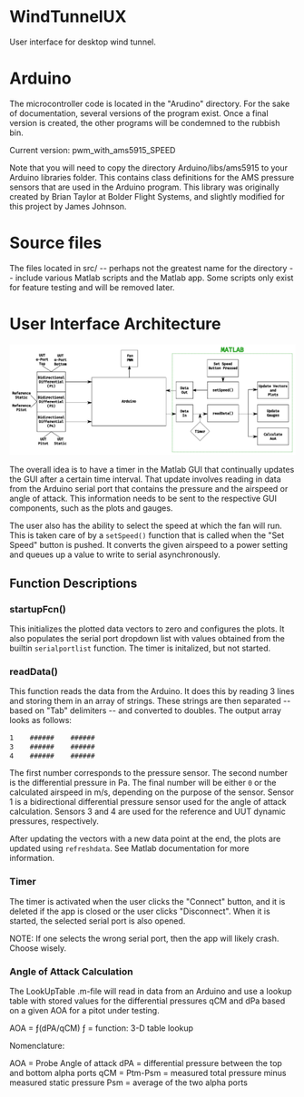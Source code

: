 # WindTunnelUX
User interface for desktop wind tunnel.

# Arduino
The microcontroller code is located in the "Arudino" directory. For the sake of documentation,
several versions of the program exist. Once a final version is created, the other programs will be
condemned to the rubbish bin.

Current version: pwm_with_ams5915_SPEED

Note that you will need to copy the directory Arduino/libs/ams5915 to your Arduino libraries folder.
This contains class definitions for the AMS pressure sensors that are used in the Arduino program.
This library was originally created by Brian Taylor at Bolder Flight Systems, and slightly modified
for this project by James Johnson.

# Source files
The files located in src/ -- perhaps not the greatest name for the directory -- include various
Matlab scripts and the Matlab app. Some scripts only exist for feature testing and will be removed
later.

# User Interface Architecture
![UX Logic](images/UXArch.png)

The overall idea is to have a timer in the Matlab GUI that continually updates the GUI after a
certain time interval. That update involves reading in data from the Arduino serial port that
contains the pressure and the airspeed or angle of attack. This information needs to be sent to the
respective GUI components, such as the plots and gauges.

The user also has the ability to select the speed at which the fan will run. This is taken care of
by a `setSpeed()` function that is called when the "Set Speed" button is pushed. It converts the
given airspeed to a power setting and queues up a value to write to serial asynchronously.

## Function Descriptions
### startupFcn()
This initializes the plotted data vectors to zero and configures the plots. It also populates the
serial port dropdown list with values obtained from the builtin `serialportlist` function. The timer
is initalized, but not started.

### readData()
This function reads the data from the Arduino. It does this by reading 3 lines and storing them in
an array of strings. These strings are then separated -- based on "Tab" delimiters -- and converted
to doubles. The output array looks as follows:
```
1    ######    ######
3    ######    ######
4    ######    ######
```
The first number corresponds to the pressure sensor. The second number is the differential pressure
in Pa. The final number will be either `0` or the calculated airspeed in m/s, depending on the
purpose of the sensor. Sensor 1 is a bidirectional differential pressure sensor used for the angle
of attack calculation. Sensors 3 and 4 are used for the reference and UUT dynamic pressures,
respectively.

After updating the vectors with a new data point at the end, the plots are updated using
`refreshdata`. See Matlab documentation for more information.

### Timer
The timer is activated when the user clicks the "Connect" button, and it is deleted if the app is
closed or the user clicks "Disconnect". When it is started, the selected serial port is also opened.

NOTE: If one selects the wrong serial port, then the app will likely crash. Choose wisely.

### Angle of Attack Calculation

The LookUpTable .m-file will read in data from an Arduino and use a lookup table
   with stored values for the differential pressures qCM and dPa based on a given AOA for a 
   pitot under testing.
   
   AOA = ƒ(dPA/qCM)
   ƒ = function: 3-D table lookup
   
   Nomenclature:

  AOA = Probe Angle of attack
  dPA = differential pressure between the top and bottom alpha ports
  qCM = Ptm-Psm = measured total pressure minus measured static pressure
  Psm = average of the two alpha ports
